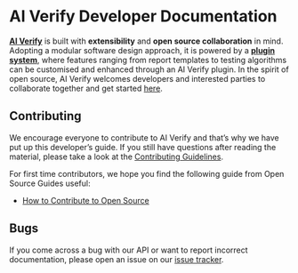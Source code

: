 # AI Verify Developer Documentation

[**AI Verify**](https://github.com/IMDA-BTG/aiverify) is built with **extensibility** and **open source collaboration** in mind. Adopting a modular software design approach, it is powered by a [**plugin system**](./guided_example/introduction_to_plugins.md), where features ranging from report templates to testing algorithms can be customised and enhanced through an AI Verify plugin. In the spirit of open source, AI Verify welcomes developers and interested parties to collaborate together and get started [here](./getting_started/start_here.md).

## Contributing
We encourage everyone to contribute to AI Verify and that’s why we have put up this developer’s guide. If you still have questions after reading the material, please take a look at the [Contributing Guidelines](https://github.com/IMDA-BTG/aiverify-developer-tools/blob/main/CONTRIBUTING.md).

For first time contributors, we hope you find the following guide from Open Source Guides useful:

- [How to Contribute to Open Source](https://opensource.guide/how-to-contribute/)

## Bugs

If you come across a bug with our API or want to report incorrect documentation, please open an issue on our [issue tracker](https://github.com/IMDA-BTG/aiverify/issues).
